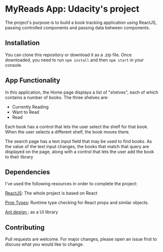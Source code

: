 # MyReads App: Udacity's project

The project's purpose is to build a book tracking application using ReactJS, passing controlled components and passing data between components.

## Installation

You can clone this repository or download it as a .zip file. Once downloaded, you need to run `npm install` and then `npm start` in your console.

## App Functionality

In this application, the Home page displays a list of "shelves", each of which contains a number of books. The three shelves are:

- Currently Reading
- Want to Read
- Read

Each book has a control that lets the user select the shelf for that book. When the user selects a different shelf, the book moves there.

The search page has a text input field that may be used to find books. As the value of the text input changes, the books that match that query are displayed on the page, along with a control that lets the user add the book to their library

## Dependencies

I've used the following resources in order to complete the project:

[ReactJS](https://reactjs.org/): The whole project is based on React

[Prop Types](https://reactjs.org/): Runtime type checking for React props and similar objects.

[Ant design ](https://ant.design/): as a UI library

## Contributing

Pull requests are welcome. For major changes, please open an issue first to discuss what you would like to change.
